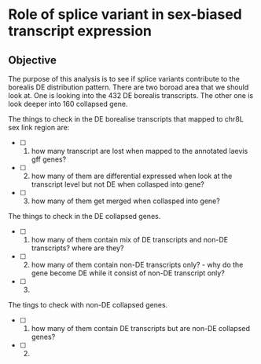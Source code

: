 # Role of splice variant in sex-biased transcript expression

## Objective
The purpose of this analysis is to see if splice variants contribute to the borealis DE distribution pattern.
There are two boroad area that we should look at. One is looking into the 432 DE borealis transcripts. The other one is look deeper into 160 collapsed gene. 

The things to check in the DE borealise transcripts that mapped to chr8L sex link region are:
- [ ] 1. how many transcript are lost when mapped to the annotated laevis gff genes?
- [ ] 2. how many of them are differential expressed when look at the transcript level but not DE when collasped into gene?
- [ ] 3. how many of them get merged when collasped into gene?

The things to check in the DE collapsed genes. 
- [ ] 1. how many of them contain mix of DE transcripts and non-DE transcripts? where are they?
- [ ] 2. how many of them contain non-DE transcripts only? - why do the gene become DE while it consist of non-DE transcript only?
- [ ] 3. 

The tings to check with non-DE collapsed genes.
- [ ] 1. how many of them contain DE transcripts but are non-DE collapsed genes? 
- [ ] 2. 

